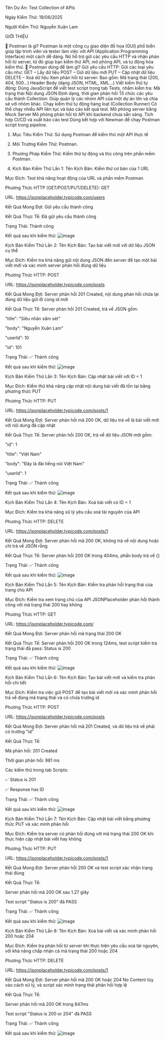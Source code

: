 Tên Dự Án: Test Collection of APIs

Ngày Kiểm Thử: 19/06/2025

Người Kiểm Thử: Nguyễn Xuân Lam

GIỚI THIỆU

🧩 Postman là gì? Postman là một công cụ giao diện đồ họa (GUI) phổ biến giúp lập trình viên và tester làm việc với API (Application Programming Interface) một cách dễ dàng. Nó hỗ trợ gửi các yêu cầu HTTP và nhận phản hồi từ server, từ đó giúp bạn kiểm thử API, mô phỏng API, và tự động hóa kiểm thử.
🔧 Postman dùng để làm gì? Gửi yêu cầu HTTP: Gửi các loại yêu cầu như:
GET – Lấy dữ liệu
POST – Gửi dữ liệu mới
PUT – Cập nhật dữ liệu
DELETE – Xoá dữ liệu
Xem phản hồi từ server: Bao gồm:
Mã trạng thái (200, 404, 500…)
Header
Body (dạng JSON, HTML, XML…)
Viết kiểm thử tự động: Dùng JavaScript để viết test script trong tab Tests, nhằm kiểm tra:
Mã trạng thái
Nội dung JSON
Định dạng, thời gian phản hồi
Tổ chức các yêu cầu thành Collection: Giúp quản lý các nhóm API của một dự án lớn và chia sẻ với nhóm khác.
Chạy kiểm thử tự động hàng loạt (Collection Runner) Có thể chạy nhiều API liên tục và báo cáo kết quả test.
Mô phỏng server bằng Mock Server Mô phỏng phản hồi từ API khi backend chưa sẵn sàng.
Tích hợp CI/CD và xuất báo cáo test Dùng kết hợp với Newman để chạy Postman script trong pipeline.

1. Mục Tiêu Kiểm Thử: Sử dụng Postman để kiểm thử một API thực tế

2. Môi Trường Kiểm Thử: Postman.

3. Phương Pháp Kiểm Thử: Kiểm thử tự động và thủ công trên phần mềm Postman.

4. Kịch Bản Kiểm Thử Lần 1:
Tên Kịch Bản: Kiểm thử cơ bản của 1 URL

Mục Đích: Test khả năng hoạt động của URL và phần mềm Postman

Phương Thức HTTP (GET/POST/PUT/DELETE): GET

URL: https://jsonplaceholder.typicode.com/users

Kết Quả Mong Đợi: Gửi yêu cầu thành công

Kết Quả Thực Tế: Đã gửi yêu cầu thành công

Trạng Thái: Thành công

Kết quả sau khi kiểm thử:
![image](https://github.com/user-attachments/assets/7513e1f6-cc37-4857-b3ac-7d4a079c3c27)

Kịch Bản Kiểm Thử Lần 2:
Tên Kịch Bản: Tạo bài viết mới với dữ liệu JSON cụ thể

Mục Đích: Kiểm tra khả năng gửi nội dung JSON đến server để tạo một bài viết mới và xác minh server phản hồi đúng dữ liệu

Phương Thức HTTP: POST

URL: https://jsonplaceholder.typicode.com/posts

Kết Quả Mong Đợi: Server phản hồi 201 Created, nội dung phản hồi chứa lại đúng dữ liệu gửi đi cùng id mới

Kết Quả Thực Tế: Server phản hồi 201 Created, trả về JSON gồm:

"title": "Siêu nhân sấm sét"

"body": "Nguyễn Xuân Lam"

"userId": 10

"id": 101

Trạng Thái: ✅ Thành công

Kết quả sau khi kiểm thử:
![image](https://github.com/user-attachments/assets/4a35f237-a54d-4845-9a09-924f4f23033c)

Kịch Bản Kiểm Thử Lần 3:
Tên Kịch Bản: Cập nhật bài viết với ID = 1

Mục Đích: Kiểm thử khả năng cập nhật nội dung bài viết đã tồn tại bằng phương thức PUT

Phương Thức HTTP: PUT

URL: https://jsonplaceholder.typicode.com/posts/1

Kết Quả Mong Đợi: Server phản hồi mã 200 OK, dữ liệu trả về là bài viết mới với nội dung đã cập nhật

Kết Quả Thực Tế: Server phản hồi 200 OK, trả về dữ liệu JSON mới gồm:

"id": 1

"title": "Việt Nam"

"body": "Đây là đài tiếng nói Việt Nam"

"userId": 1

Trạng Thái: ✅ Thành công

Kết quả sau khi kiểm thử:
![image](https://github.com/user-attachments/assets/c8bea99f-8f5d-4e2f-9370-df8b85cd95a8)

Kịch Bản Kiểm Thử Lần 4:
Tên Kịch Bản: Xoá bài viết có ID = 1

Mục Đích: Kiểm tra khả năng xử lý yêu cầu xoá tài nguyên của API

Phương Thức HTTP: DELETE

URL: https://jsonplaceholder.typicode.com/posts/1

Kết Quả Mong Đợi: Server phản hồi mã 200 OK, không trả về nội dung hoặc chỉ trả về JSON rỗng

Kết Quả Thực Tế: Server phản hồi 200 OK trong 404ms, phần body trả về {}

Trạng Thái: ✅ Thành công

Kết quả sau khi kiểm thử:
![image](https://github.com/user-attachments/assets/a02d4785-bef2-4a5a-9ee0-361970ee4f28)

Kịch Bản Kiểm Thử Lần 5:
Tên Kịch Bản: Kiểm tra phản hồi trạng thái của trang chủ API

Mục Đích: Kiểm tra xem trang chủ của API JSONPlaceholder phản hồi thành công với mã trạng thái 200 hay không

Phương Thức HTTP: GET

URL: https://jsonplaceholder.typicode.com/

Kết Quả Mong Đợi: Server phản hồi mã trạng thái 200 OK

Kết Quả Thực Tế: Server phản hồi 200 OK trong 124ms, test script kiểm tra trạng thái đã pass: Status is 200

Trạng Thái: ✅ Thành công

Kết quả sau khi kiểm thử:
![image](https://github.com/user-attachments/assets/7d99a91b-d166-429f-bcdf-e6f239a1d76f)

Kịch Bản Kiểm Thử Lần 6:
Tên Kịch Bản: Tạo bài viết mới và kiểm tra phản hồi chi tiết

Mục Đích: Kiểm tra việc gửi POST để tạo bài viết mới và xác minh phản hồi trả về đúng mã trạng thái và có chứa trường id

Phương Thức HTTP: POST

URL: https://jsonplaceholder.typicode.com/posts

Kết Quả Mong Đợi: Server phản hồi mã 201 Created, và dữ liệu trả về phải có trường "id"

Kết Quả Thực Tế:

Mã phản hồi: 201 Created

Thời gian phản hồi: 981 ms

Các kiểm thử trong tab Scripts:

✅ Status is 201

✅ Response has ID

Trạng Thái: ✅ Thành công

Kết quả sau khi kiểm thử:
![image](https://github.com/user-attachments/assets/d8859562-9db9-42fb-b547-d35dd056e47e)

Kịch Bản Kiểm Thử Lần 7:
Tên Kịch Bản: Cập nhật bài viết bằng phương thức PUT và xác minh phản hồi

Mục Đích: Kiểm tra server có phản hồi đúng với mã trạng thái 200 OK khi thực hiện cập nhật bài viết hay không

Phương Thức HTTP: PUT

URL: https://jsonplaceholder.typicode.com/posts/1

Kết Quả Mong Đợi: Server phản hồi 200 OK và test script xác nhận trạng thái đúng

Kết Quả Thực Tế:

Server phản hồi mã 200 OK sau 1.27 giây

Test script "Status is 200" đã PASS

Trạng Thái: ✅ Thành công

Kết quả sau khi kiểm thử:
![image](https://github.com/user-attachments/assets/ffe1f135-4c98-46af-b5cc-da79f485c84a)

Kịch Bản Kiểm Thử Lần 8:
Tên Kịch Bản: Xoá bài viết và xác minh phản hồi 200 hoặc 204

Mục Đích: Kiểm tra phản hồi từ server khi thực hiện yêu cầu xoá tài nguyên, với khả năng chấp nhận cả mã trạng thái 200 hoặc 204

Phương Thức HTTP: DELETE

URL: https://jsonplaceholder.typicode.com/posts/1

Kết Quả Mong Đợi: Server phản hồi mã 200 OK hoặc 204 No Content tùy vào cách xử lý, và script xác minh trạng thái phản hồi hợp lệ

Kết Quả Thực Tế:

Server phản hồi mã 200 OK trong 847ms

Test script "Status is 200 or 204" đã PASS

Trạng Thái: ✅ Thành công

Kết quả sau khi kiểm thử:
![image](https://github.com/user-attachments/assets/123b9998-3830-4e48-8b26-a66c133b125e)


